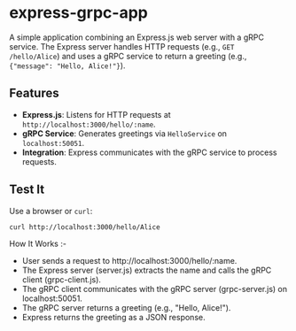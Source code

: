 # express-grpc-app

A simple application combining an Express.js web server with a gRPC service. The Express server handles HTTP requests (e.g., `GET /hello/Alice`) and uses a gRPC service to return a greeting (e.g., `{"message": "Hello, Alice!"}`).

## Features

- **Express.js**: Listens for HTTP requests at `http://localhost:3000/hello/:name`.
- **gRPC Service**: Generates greetings via `HelloService` on `localhost:50051`.
- **Integration**: Express communicates with the gRPC service to process requests.

## Test It

Use a browser or `curl`:

```bash
curl http://localhost:3000/hello/Alice
```


  How It Works :-
- User sends a request to http://localhost:3000/hello/:name.
- The Express server (server.js) extracts the name and calls the gRPC client (grpc-client.js).
- The gRPC client communicates with the gRPC server (grpc-server.js) on localhost:50051.
- The gRPC server returns a greeting (e.g., "Hello, Alice!").
- Express returns the greeting as a JSON response.
